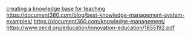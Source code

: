 
[creating a knowledge base for teaching](https://www.ascd.org/el/articles/creating-a-knowledge-base-for-teaching-a-conversation-with-james-stigler)
https://document360.com/blog/best-knowledge-management-system-examples/
https://document360.com/knowledge-management/
https://www.oecd.org/education/innovation-education/1855192.pdf
